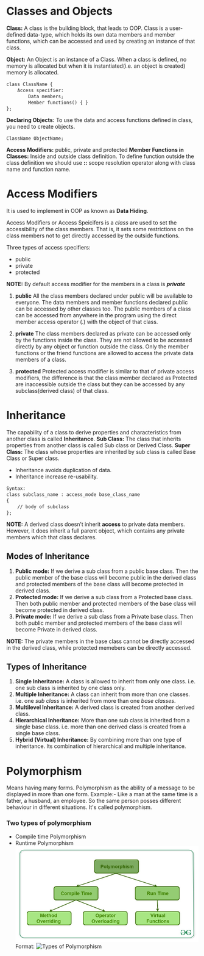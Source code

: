# Classes and Objects
**Class:** A class is the building block, that leads to OOP. Class is a user-defined 
data-type, which holds its own data members and member functions, which can be accessed 
and used by creating an instance of that class.

**Object:** An Object is an instance of a Class. When a class is defined, no memory 
is allocated but when it is instantiated(i.e. an object is created) memory is allocated.
```
class ClassName {
    Access specifier:
        Data members;
        Member functions() { }
};
```
**Declaring Objects:** To use the data and access functions defined in class, you need 
to create objects.
```
ClassName ObjectName;
```
**Access Modifiers:** public, private and protected
**Member Functions in Classes:** Inside and outside class definition. To define function 
outside the class definition we should use **::** scope resolution operator along with 
class name and function name.

# Access Modifiers
It is used to implement in OOP as known as **Data Hiding**.

Access Modifiers or Access Speicifers is a _class_ are used to set the accessibility of the 
class members. That is, it sets some restrictions on the class members not to get directly 
accessed by the outside functions.

Three types of access specifiers:
* public
* private
* protected

**NOTE:** By default access modifier for the members in a class is **_private_**

1. **public** All the class members declared under public will be available to everyone. The 
data members and member functions declared public can be accessed by other classes too. The 
public members of a class can be accessed from anywhere in the program using the direct member 
access operator (.) with the object of that class.

1. **private** The class members declared as private can be accessed only by the functions 
inside the class. They are not allowed to be accessed directly by any object or function 
outside the class. Only the member functions or the friend functions are allowed to access the 
private data members of a class.

1. **protected** Protected access modifier is similar to that of private access modifiers, the 
difference is that the class member declared as Protected are inaccessible outside the class 
but they can be accessed by any subclass(derived class) of that class.

# Inheritance
The capability of a class to derive properties and characteristics from another class is called 
**Inheritance**.
**Sub Class:** The class that inherits properties from another class is called Sub class or 
Derived Class.
**Super Class:** The class whose properties are inherited by sub class is called Base Class or 
Super class.

* Inheritance avoids duplication of data.
* Inheritance increase re-usability.
```
Syntax:
class subclass_name : access_mode base_class_name
{
    // body of subclass
};
```
**NOTE:** A derived class doesn’t inherit **access** to private data members. However, it does 
inherit a full parent object, which contains any private members which that class declares.

## Modes of Inheritance
1. **Public mode:** If we derive a sub class from a public base class. Then the public member 
of the base class will become public in the derived class and protected members of the base 
class will become protected in derived class.
1. **Protected mode:** If we derive a sub class from a Protected base class. Then both public 
member and protected members of the base class will become protected in derived class.
1. **Private mode:** If we derive a sub class from a Private base class. Then both public 
member and protected members of the base class will become Private in derived class.

**NOTE:** The private members in the base class cannot be directly accessed in the derived 
class, while protected memebers can be directly accessed.

## Types of Inheritance
1. **Single Inheritance:** A class is allowed to inherit from only one class. i.e. one sub 
class is inherited by one class only.
1. **Multiple Inheritance:** A class can inherit from more than one classes. i.e. one _sub_ 
_class_ is inherited from more than one _base classes_.
1. **Multilevel Inheritance:** A derived class is created from another derived class.
1. **Hierarchical Inheritance:** More than one sub class is inherited from a single base class. 
i.e. more than one derived class is created from a single base class.
1. **Hybrid (Virtual) Inheritance:** By combining more than one type of inheritance. Its 
combination of hierarchical and multiple inheritance.

# Polymorphism
Means having many forms. Polymorphism as the ability of a message to be displayed in more than 
one form. 
Example:- Like a man at the same time is a father, a husband, an employee. So the same person 
posses different behaviour in different situations. It's called polymorphism.

### Two types of polymorphism
* Compile time Polymorphism
* Runtime Polymorphism
![Polymorphism](Types-Polymorphism.jpg)
Format: ![Types of Polymorphism](/understanding-cpp-step-by-step/object-oriented-programming/Types-Polymorphism.jpg)


